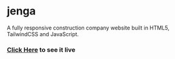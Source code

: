 # jenga
A fully responsive construction company website built in HTML5, TailwindCSS and JavaScript.

### [Click Here](https://precious-puppy-c09175.netlify.app/) to see it live

